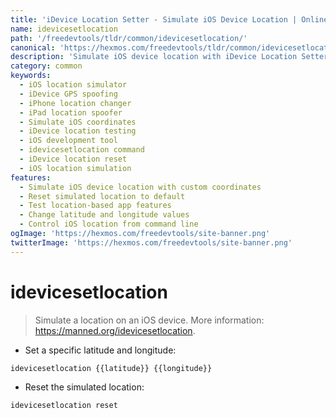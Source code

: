 ```yaml
---
title: 'iDevice Location Setter - Simulate iOS Device Location | Online Free DevTools by Hexmos'
name: idevicesetlocation
path: '/freedevtools/tldr/common/idevicesetlocation/'
canonical: 'https://hexmos.com/freedevtools/tldr/common/idevicesetlocation/'
description: 'Simulate iOS device location with iDevice Location Setter. Adjust latitude and longitude to test location-based features. Free online tool, no registration required.'
category: common
keywords:
  - iOS location simulator
  - iDevice GPS spoofing
  - iPhone location changer
  - iPad location spoofer
  - Simulate iOS coordinates
  - iDevice location testing
  - iOS development tool
  - idevicesetlocation command
  - iDevice location reset
  - iOS location simulation
features:
  - Simulate iOS device location with custom coordinates
  - Reset simulated location to default
  - Test location-based app features
  - Change latitude and longitude values
  - Control iOS location from command line
ogImage: 'https://hexmos.com/freedevtools/site-banner.png'
twitterImage: 'https://hexmos.com/freedevtools/site-banner.png'
---
```


# idevicesetlocation

> Simulate a location on an iOS device.
> More information: <https://manned.org/idevicesetlocation>.

- Set a specific latitude and longitude:

`idevicesetlocation {{latitude}} {{longitude}}`

- Reset the simulated location:

`idevicesetlocation reset`
